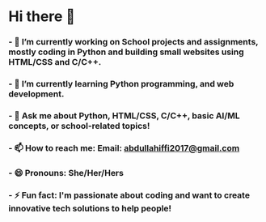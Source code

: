 # Hi there 👋


### - 🔭 I’m currently working on School projects and assignments, mostly coding in Python and building small websites using HTML/CSS and C/C++.
### - 🌱 I’m currently learning Python programming, and web development.
### - 💬 Ask me about Python, HTML/CSS, C/C++, basic AI/ML concepts, or school-related topics!
### - 📫 How to reach me: Email: abdullahiffi2017@gmail.com
### - 😄 Pronouns: She/Her/Hers
### - ⚡ Fun fact: I'm passionate about coding and want to create innovative tech solutions to help people!
